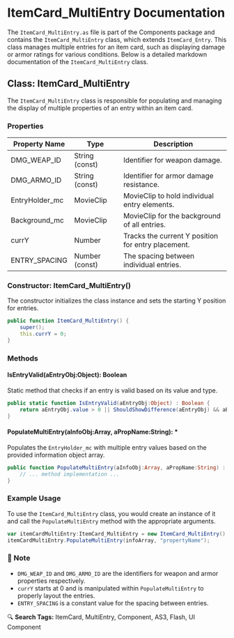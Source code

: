 # ItemCard_MultiEntry Documentation

The `ItemCard_MultiEntry.as` file is part of the Components package and contains the `ItemCard_MultiEntry` class, which extends `ItemCard_Entry`. This class manages multiple entries for an item card, such as displaying damage or armor ratings for various conditions. Below is a detailed markdown documentation of the `ItemCard_MultiEntry` class.

## Class: ItemCard_MultiEntry

The `ItemCard_MultiEntry` class is responsible for populating and managing the display of multiple properties of an entry within an item card.

### Properties

| Property Name     | Type          | Description                                       |
|-------------------|---------------|---------------------------------------------------|
| DMG_WEAP_ID       | String (const)| Identifier for weapon damage.                     |
| DMG_ARMO_ID       | String (const)| Identifier for armor damage resistance.           |
| EntryHolder_mc    | MovieClip     | MovieClip to hold individual entry elements.      |
| Background_mc     | MovieClip     | MovieClip for the background of all entries.      |
| currY             | Number        | Tracks the current Y position for entry placement.|
| ENTRY_SPACING     | Number (const)| The spacing between individual entries.           |

### Constructor: ItemCard_MultiEntry()

The constructor initializes the class instance and sets the starting Y position for entries.

```as
public function ItemCard_MultiEntry() {
    super();
    this.currY = 0;
}
```

### Methods

#### IsEntryValid(aEntryObj:Object): Boolean

Static method that checks if an entry is valid based on its value and type.

```as
public static function IsEntryValid(aEntryObj:Object) : Boolean {
    return aEntryObj.value > 0 || ShouldShowDifference(aEntryObj) && aEntryObj.text == DMG_ARMO_ID;
}
```

#### PopulateMultiEntry(aInfoObj:Array, aPropName:String): *

Populates the `EntryHolder_mc` with multiple entry values based on the provided information object array.

```as
public function PopulateMultiEntry(aInfoObj:Array, aPropName:String) : * {
    // ... method implementation ...
}
```

### Example Usage

To use the `ItemCard_MultiEntry` class, you would create an instance of it and call the `PopulateMultiEntry` method with the appropriate arguments.

```as
var itemCardMultiEntry:ItemCard_MultiEntry = new ItemCard_MultiEntry();
itemCardMultiEntry.PopulateMultiEntry(infoArray, "propertyName");
```

### 📝 Note

- `DMG_WEAP_ID` and `DMG_ARMO_ID` are the identifiers for weapon and armor properties respectively.
- `currY` starts at 0 and is manipulated within `PopulateMultiEntry` to properly layout the entries.
- `ENTRY_SPACING` is a constant value for the spacing between entries.

🔍 **Search Tags:** ItemCard, MultiEntry, Component, AS3, Flash, UI Component

